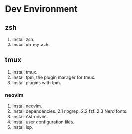 # Dev Environment

## zsh

1. Install zsh.
2. Install oh-my-zsh.

## tmux

1. Install tmux.
2. Install tpm, the plugin manager for tmux.
3. Install plugins with tpm.

### neovim

1. Install neovim.
2. Install dependencies.
2.1 ripgrep.
2.2 fzf.
2.3 Nerd fonts.
3. Install Astronvim.
4. Install user configuration files.
5. Install lsp.
